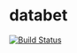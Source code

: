 # databet

[![Build Status](https://travis-ci.org/sixrandanes/databet.svg?branch=develop)](https://travis-ci.org/freeCodeCamp/how-to-contribute-to-open-source)
